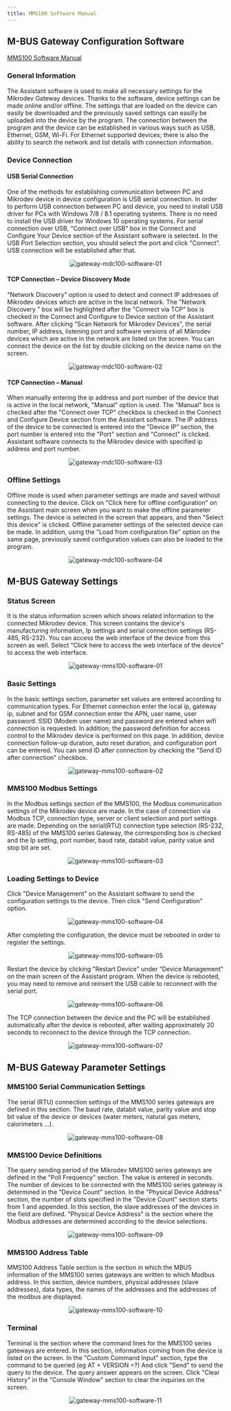 ```yaml
---
title: MMS100 Software Manual
---
```


## M-BUS Gateway Configuration Software

[MMS100 Software Manual](https://www.mikrodev.com/en/docs/MbusModbusGateway/software_manual/MIKRODEV_SM_MMS100_CG_EN.pdf)

### General Information

The Assistant software is used to make all necessary settings for the Mikrodev Gateway
devices. Thanks to the software, device settings can be made online and/or offline. The
settings that are loaded on the device can easily be downloaded and the previously saved
settings can easilly be uploaded into the device by the program.
The connection between the program and the device can be established in various ways
such as USB, Ethernet, GSM, Wi-Fi. For Ethernet supported devices; there is also the ability
to search the network and list details with connection information.

### Device Connection

#### USB Serial Connection

One of the methods for establishing communication between PC and Mikrodev device in
device configuration is USB serial connection. In order to perform USB connection
between PC and device, you need to install USB driver for PCs with Windows 7/8 / 8.1
operating systems. There is no need to install the USB driver for Windows 10 operating
systems. For serial connection over USB, “Connect over USB" box in the Connect and
Configure Your Device section of the Assistant software is selected. In the USB Port
Selection section, you should select the port and click "Connect". USB connection will be
established after that.

<center>

![gateway-mdc100-software-01](/img/gateway-mdc100-software-01.png)

</center>

#### TCP Connection – Device Discovery Mode

"Network Discovery" option is used to detect and connect IP addresses of Mikrodev
devices which are active in the local network. The "Network Discovery " box will be
highlighted after the "Connect via TCP" box is checked in the Connect and Configure to
Device section of the Assistant software. After clicking "Scan Network for Mikrodev
Devices", the serial number, IP address, listening port and software versions of all Mikrodev devices which are active in the network are listed on the screen. You
can connect the device on the list by double clicking on the device name on the screen.

<center>

![gateway-mdc100-software-02](/img/gateway-mdc100-software-02.png)

</center>

#### TCP Connection – Manual

When manually entering the ip address and port number of the device that is active in
the local network, "Manual" option is used. The "Manual" box is checked after the
"Connect over TCP" checkbox is checked in the Connect and Configure Device section
from the Assistant software. The IP address of the device to be connected is entered into
the "Device IP" section, the port number is entered into the "Port" section and "Connect"
is clicked. Assistant software connects to the Mikrodev device with specified ip
address and port number.

<center>

![gateway-mdc100-software-03](/img/gateway-mdc100-software-03.png)

</center>

### Offline Settings

Offline mode is used when parameter settings are made and saved without connecting to
the device. Click on "Click here for offline configuration" on the Assistant main screen
when you want to make the offline parameter settings. The device is selected in the
screen that appears, and then "Select this device" is clicked. Offline parameter
settings of the selected device can be made. In addition, using the "Load from
configuration file" option on the same page, previously saved configuration values can
also be loaded to the program.

<center>

![gateway-mdc100-software-04](/img/gateway-mdc100-software-04.png)

</center>

## M-BUS Gateway Settings

### Status Screen

It is the status information screen which shows related information to the connected
Mikrodev device. This screen contains the device's manufacturing information, Ip settings
and serial connection settings (RS-485, RS-232). You can access the web
interface of the device from this screen as well. Select "Click here to access the web
interface of the device" to access the web interface.

<center>

![gateway-mms100-software-01](/img/gateway-mms100-software-01.png)

</center>

### Basic Settings

In the basic settings section, parameter set values are entered according to
communication types. For Ethernet connection enter the local ip, gateway ip, subnet and
for GSM connection enter the APN, user name, user password. SSID (Modem user name)
and password are entered when wifi connection is requested. In addition; the password
definition for access control to the Mikrodev device is performed on this page. In
addition, device connection follow-up duration, auto reset duration, and configuration
port can be entered. You can send ID after connection by checking the "Send ID after
connection" checkbox. 

<center>

![gateway-mms100-software-02](/img/gateway-mms100-software-02.png)

</center>

### MMS100 Modbus Settings

In the Modbus settings section of the MMS100, the Modbus communication settings of
the Mikrodev device are made. In the case of connection via Modbus TCP, connection
type, server or client selection and port settings are made. Depending on the serial(RTU)
connection type selection (RS-232, RS-485) of the MMS100 series Gateway, the
corresponding box is checked and the Ip setting, port number, baud rate, databit value,
parity value and stop bit are set.

<center>

![gateway-mms100-software-03](/img/gateway-mms100-software-03.png)

</center>

### Loading Settings to Device

Click "Device Management" on the Assistant software to send the configuration settings
to the device. Then click "Send Configuration" option.

<center>

![gateway-mms100-software-04](/img/gateway-mms100-software-04.png)

</center>

After completing the configuration, the device must be rebooted in order to register the
settings.

<center>

![gateway-mms100-software-05](/img/gateway-mms100-software-05.png)

</center>

Restart the device by clicking "Restart Device" under "Device Management" on the main
screen of the Assistant program. When the device is rebooted, you may need to remove
and reinsert the USB cable to reconnect with the serial port. 

<center>

![gateway-mms100-software-06](/img/gateway-mms100-software-06.png)

</center>

The TCP connection between the device and the PC will be established automatically after
the device is rebooted, after waiting approximately 20 seconds to reconnect to the device
through the TCP connection.

<center>

![gateway-mms100-software-07](/img/gateway-mms100-software-07.png)

</center>

## M-BUS Gateway Parameter Settings 

### MMS100 Serial Communication Settings

The serial (RTU) connection settings of the MMS100 series gateways are defined in this
section. The baud rate, databit value, parity value and stop bit value of the device or
devices (water meters, natural gas meters, calorimeters ...).

<center>

![gateway-mms100-software-08](/img/gateway-mms100-software-08.png)

</center>

### MMS100 Device Definitions

The query sending period of the Mikrodev MMS100 series gateways are defined in the
"Poll Frequency" section. The value is entered in seconds. The number of devices to be
connected with the MMS100 series gateway is determined in the "Device Count" section.
In the "Physical Device Address" section, the number of slots specified in the "Device
Count" section starts from 1 and appended. In this section, the slave addresses of the
devices in the field are defined. "Physical Device Address" is the section where the
Modbus addresses are determined according to the device selections.

<center>

![gateway-mms100-software-09](/img/gateway-mms100-software-09.png)

</center>

### MMS100 Address Table

MMS100 Address Table section is the section in which the MBUS information of the
MMS100 series gateways are written to which Modbus address. In this section, device
numbers, physical addresses (slave addresses), data types, the names of the addresses
and the addresses of the modbus are displayed.

<center>

![gateway-mms100-software-10](/img/gateway-mms100-software-10.png)

</center>

### Terminal

Terminal is the section where the command lines for the MMS100 series gateways are
entered. In this section, information coming from the device is listed on the screen. In
the "Custom Command Input" section, type the command to be queried (eg AT +
VERSION =?) And click "Send" to send the query to the device. The query answer
appears on the screen. Click "Clear History" in the "Console Window" section to
clear the inquiries on the screen.

<center>

![gateway-mms100-software-11](/img/gateway-mms100-software-11.png)

</center>






































































